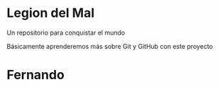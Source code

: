 # Legion del Mal
Un repositorio para conquistar el mundo

Básicamente aprenderemos más sobre Git y GitHub con este proyecto


# Fernando 



